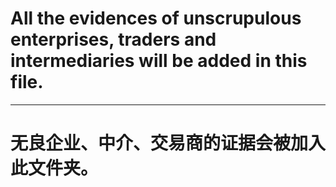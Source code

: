 # All the evidences of unscrupulous enterprises, traders and intermediaries will be added in this file.
***
# 无良企业、中介、交易商的证据会被加入此文件夹。
